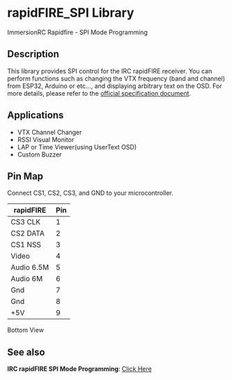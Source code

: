 # rapidFIRE_SPI Library
ImmersionRC Rapidfire - SPI Mode Programming

## Description

This library provides SPI control for the IRC rapidFIRE receiver. You can perform functions such as changing the VTX frequency (band and channel) from ESP32, Arduino or etc..., and displaying arbitrary text on the OSD. For more details, please refer to the [official specification document](https://www.immersionrc.com/fpv-products/rapidfire/).

## Applications

- VTX Channel Changer
- RSSI Visual Monitor
- LAP or Time Viewer(using UserText OSD)
- Custom Buzzer

## Pin Map

Connect CS1, CS2, CS3, and GND to your microcontroller.

| rapidFIRE | Pin |
| ----------- | --- |
| CS3 ​CLK     | 1 |
| CS2 DATA    | 2 |
| CS1 NSS     | 3 |
| Video       | 4 |
| Audio 6.5M  | 5 |
| Audio 6M    | 6 |
| Gnd         | 7 |
| Gnd         | 8 |
| +5V         | 9 |
Bottom View



## See also

**IRC rapidFIRE SPI Mode Programming**: [Click Here](https://www.immersionrc.com/fpv-products/rapidfire/)